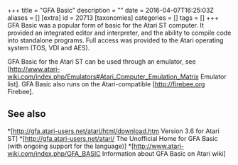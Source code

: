 +++
title = "GFA Basic"
description = ""
date = 2016-04-07T16:25:03Z
aliases = []
[extra]
id = 20713
[taxonomies]
categories = []
tags = []
+++
GFA Basic was a popular form of basic for the Atari ST computer.  It provided an integrated editor and interpreter, and the ability to compile code into standalone programs.  Full access was provided to the Atari operating system (TOS, VDI and AES).

GFA Basic for the Atari ST can be used through an emulator, see [http://www.atari-wiki.com/index.php/Emulators#Atari_Computer_Emulation_Matrix Emulator list].  GFA Basic also runs on the Atari-compatible [http://firebee.org Firebee].

## See also
*[http://gfa.atari-users.net/atari/html/download.htm  Version 3.6 for Atari ST]
*[http://gfa.atari-users.net/atari/ The Unofficial Home for GFA Basic (with ongoing support for the language)]
*[http://www.atari-wiki.com/index.php/GFA_BASIC Information about GFA Basic on Atari wiki]
